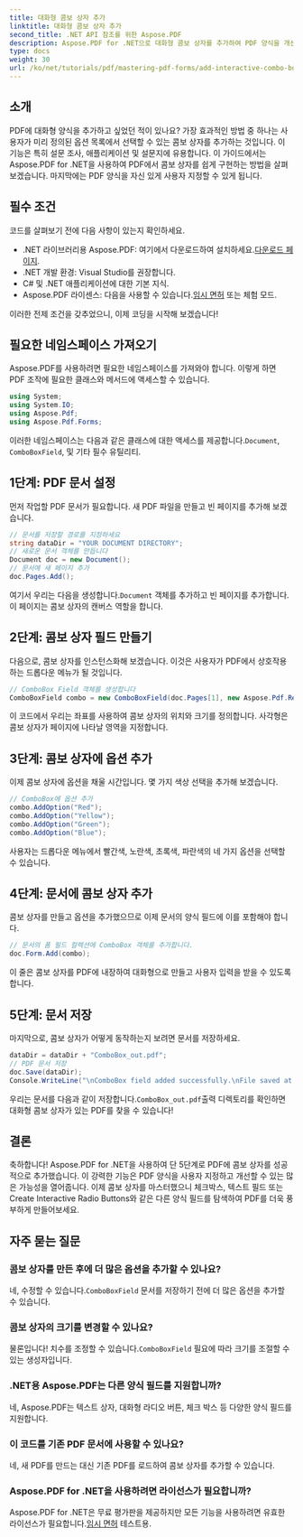 ```yaml
---
title: 대화형 콤보 상자 추가
linktitle: 대화형 콤보 상자 추가
second_title: .NET API 참조를 위한 Aspose.PDF
description: Aspose.PDF for .NET으로 대화형 콤보 상자를 추가하여 PDF 양식을 개선하는 방법을 알아보세요. 이 단계별 가이드는 문서 설정부터 사용자 친화적인 드롭다운 옵션으로 PDF 저장까지 모든 것을 다룹니다.
type: docs
weight: 30
url: /ko/net/tutorials/pdf/mastering-pdf-forms/add-interactive-combo-boxes/
---
```

## 소개

PDF에 대화형 양식을 추가하고 싶었던 적이 있나요? 가장 효과적인 방법 중 하나는 사용자가 미리 정의된 옵션 목록에서 선택할 수 있는 콤보 상자를 추가하는 것입니다. 이 기능은 특히 설문 조사, 애플리케이션 및 설문지에 유용합니다. 이 가이드에서는 Aspose.PDF for .NET을 사용하여 PDF에서 콤보 상자를 쉽게 구현하는 방법을 살펴보겠습니다. 마지막에는 PDF 양식을 자신 있게 사용자 지정할 수 있게 됩니다.

## 필수 조건

코드를 살펴보기 전에 다음 사항이 있는지 확인하세요.

-  .NET 라이브러리용 Aspose.PDF: 여기에서 다운로드하여 설치하세요.[다운로드 페이지](https://releases.aspose.com/pdf/net/).
- .NET 개발 환경: Visual Studio를 권장합니다.
- C# 및 .NET 애플리케이션에 대한 기본 지식.
-  Aspose.PDF 라이센스: 다음을 사용할 수 있습니다.[임시 면허](https://purchase.aspose.com/temporary-license/) 또는 체험 모드.

이러한 전제 조건을 갖추었으니, 이제 코딩을 시작해 보겠습니다!

## 필요한 네임스페이스 가져오기

Aspose.PDF를 사용하려면 필요한 네임스페이스를 가져와야 합니다. 이렇게 하면 PDF 조작에 필요한 클래스와 메서드에 액세스할 수 있습니다.

```csharp
using System;
using System.IO;
using Aspose.Pdf;
using Aspose.Pdf.Forms;
```

 이러한 네임스페이스는 다음과 같은 클래스에 대한 액세스를 제공합니다.`Document`, `ComboBoxField`, 및 기타 필수 유틸리티.

## 1단계: PDF 문서 설정

먼저 작업할 PDF 문서가 필요합니다. 새 PDF 파일을 만들고 빈 페이지를 추가해 보겠습니다.

```csharp
// 문서를 저장할 경로를 지정하세요
string dataDir = "YOUR DOCUMENT DIRECTORY";
// 새로운 문서 객체를 만듭니다
Document doc = new Document();
// 문서에 새 페이지 추가
doc.Pages.Add();
```

 여기서 우리는 다음을 생성합니다.`Document` 객체를 추가하고 빈 페이지를 추가합니다. 이 페이지는 콤보 상자의 캔버스 역할을 합니다.

## 2단계: 콤보 상자 필드 만들기

다음으로, 콤보 상자를 인스턴스화해 보겠습니다. 이것은 사용자가 PDF에서 상호작용하는 드롭다운 메뉴가 될 것입니다.

```csharp
// ComboBox Field 객체를 생성합니다
ComboBoxField combo = new ComboBoxField(doc.Pages[1], new Aspose.Pdf.Rectangle(100, 600, 150, 616));
```

이 코드에서 우리는 좌표를 사용하여 콤보 상자의 위치와 크기를 정의합니다. 사각형은 콤보 상자가 페이지에 나타날 영역을 지정합니다.

## 3단계: 콤보 상자에 옵션 추가

이제 콤보 상자에 옵션을 채울 시간입니다. 몇 가지 색상 선택을 추가해 보겠습니다.

```csharp
// ComboBox에 옵션 추가
combo.AddOption("Red");
combo.AddOption("Yellow");
combo.AddOption("Green");
combo.AddOption("Blue");
```

사용자는 드롭다운 메뉴에서 빨간색, 노란색, 초록색, 파란색의 네 가지 옵션을 선택할 수 있습니다.

## 4단계: 문서에 콤보 상자 추가

콤보 상자를 만들고 옵션을 추가했으므로 이제 문서의 양식 필드에 이를 포함해야 합니다.

```csharp
// 문서의 폼 필드 컬렉션에 ComboBox 객체를 추가합니다.
doc.Form.Add(combo);
```

이 줄은 콤보 상자를 PDF에 내장하여 대화형으로 만들고 사용자 입력을 받을 수 있도록 합니다.

## 5단계: 문서 저장

마지막으로, 콤보 상자가 어떻게 동작하는지 보려면 문서를 저장하세요.

```csharp
dataDir = dataDir + "ComboBox_out.pdf";
// PDF 문서 저장
doc.Save(dataDir);
Console.WriteLine("\nComboBox field added successfully.\nFile saved at " + dataDir);
```

 우리는 문서를 다음과 같이 저장합니다.`ComboBox_out.pdf`출력 디렉토리를 확인하면 대화형 콤보 상자가 있는 PDF를 찾을 수 있습니다!

## 결론

축하합니다! Aspose.PDF for .NET을 사용하여 단 5단계로 PDF에 콤보 상자를 성공적으로 추가했습니다. 이 강력한 기능은 PDF 양식을 사용자 지정하고 개선할 수 있는 많은 가능성을 열어줍니다. 이제 콤보 상자를 마스터했으니 체크박스, 텍스트 필드 또는 Create Interactive Radio Buttons와 같은 다른 양식 필드를 탐색하여 PDF를 더욱 풍부하게 만들어보세요.

## 자주 묻는 질문

### 콤보 상자를 만든 후에 더 많은 옵션을 추가할 수 있나요?
 네, 수정할 수 있습니다.`ComboBoxField` 문서를 저장하기 전에 더 많은 옵션을 추가할 수 있습니다.

### 콤보 상자의 크기를 변경할 수 있나요?
 물론입니다! 치수를 조정할 수 있습니다.`ComboBoxField` 필요에 따라 크기를 조절할 수 있는 생성자입니다.

### .NET용 Aspose.PDF는 다른 양식 필드를 지원합니까?
네, Aspose.PDF는 텍스트 상자, 대화형 라디오 버튼, 체크 박스 등 다양한 양식 필드를 지원합니다.

### 이 코드를 기존 PDF 문서에 사용할 수 있나요?
네, 새 PDF를 만드는 대신 기존 PDF를 로드하여 콤보 상자를 추가할 수 있습니다.

### Aspose.PDF for .NET을 사용하려면 라이선스가 필요합니까?
Aspose.PDF for .NET은 무료 평가판을 제공하지만 모든 기능을 사용하려면 유효한 라이선스가 필요합니다.[임시 면허](https://purchase.aspose.com/temporary-license/) 테스트용.